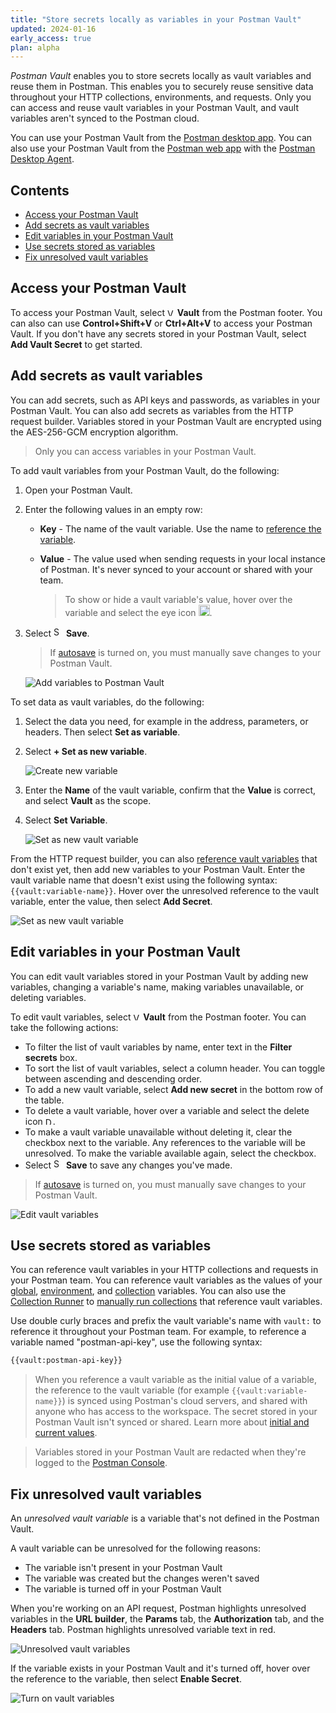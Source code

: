 ```yaml
---
title: "Store secrets locally as variables in your Postman Vault"
updated: 2024-01-16
early_access: true
plan: alpha
---
```


*Postman Vault* enables you to store secrets locally as vault variables and reuse them in Postman. This enables you to securely reuse sensitive data throughout your HTTP collections, environments, and requests. Only you can access and reuse vault variables in your Postman Vault, and vault variables aren't synced to the Postman cloud.

You can use your Postman Vault from the [Postman desktop app](/docs/getting-started/installation/installation-and-updates/). You can also use your Postman Vault from the [Postman web app](/docs/getting-started/installation/installation-and-updates/#use-the-postman-web-app) with the [Postman Desktop Agent](/docs/getting-started/basics/about-postman-agent/#the-postman-desktop-agent).

## Contents

* [Access your Postman Vault](#access-your-postman-vault)
* [Add secrets as vault variables](#add-secrets-as-vault-variables)
* [Edit variables in your Postman Vault](#edit-variables-in-your-postman-vault)
* [Use secrets stored as variables](#use-secrets-stored-as-variables)
* [Fix unresolved vault variables](#fix-unresolved-vault-variables)

## Access your Postman Vault

To access your Postman Vault, select <img alt="Vault icon" src="https://assets.postman.com/postman-docs/icons/icon-vault.jpg#icon" width="12px"> **Vault** from the Postman footer. You can also can use **Control+Shift+V** or **Ctrl+Alt+V** to access your Postman Vault. If you don't have any secrets stored in your Postman Vault, select **Add Vault Secret** to get started.

## Add secrets as vault variables

You can add secrets, such as API keys and passwords, as variables in your Postman Vault. You can also add secrets as variables from the HTTP request builder. Variables stored in your Postman Vault are encrypted using the AES-256-GCM encryption algorithm.

<!-- Vault variables are available at the *vault* variable scope. Learn more about [variable scopes](/docs/sending-requests/variables/#variable-scopes) in Postman. -->

> Only you can access variables in your Postman Vault.

To add vault variables from your Postman Vault, do the following:

1. Open your Postman Vault.
1. Enter the following values in an empty row:

    * **Key** - The name of the vault variable. Use the name to [reference the variable](#use-secrets-stored-as-variables).
    * **Value** - The value used when sending requests in your local instance of Postman. It's never synced to your account or shared with your team.

        > To show or hide a vault variable's value, hover over the variable and select the eye icon <img alt="Unmask variable icon" src="https://assets.postman.com/postman-docs/icon-eye-crossed-out.jpg#icon" width="18px">.

    <!-- * **Domains** - The comma-separated list of domains you can send requests to with the vault variable. If a domain isn't in this list, you can't send the vault variable in your requests. By default, you can include vault variables in requests to any domain. To add domains, select **All** then enter your domains. -->

1. Select <img alt="Save icon" src="https://assets.postman.com/postman-docs/icon-save.jpg#icon" width="16px"> **Save**.

    > If [autosave](/docs/getting-started/installation/settings/#application) is turned on, you must manually save changes to your Postman Vault.

    ![Add variables to Postman Vault](https://assets.postman.com/postman-docs/v10/add-postman-vault-variables-v10-22.jpg)

To set data as vault variables, do the following:

1. Select the data you need, for example in the address, parameters, or headers. Then select **Set as variable**.
1. Select **+ Set as new variable**.

    ![Create new variable](https://assets.postman.com/postman-docs/v10/set-data-as-new-vault-variable-v10-22.jpg)

1. Enter the **Name** of the vault variable, confirm that the **Value** is correct, and select **Vault** as the scope.
1. Select **Set Variable**.

    ![Set as new vault variable](https://assets.postman.com/postman-docs/v10/set-data-as-vault-variable-v10-22.jpg)

From the HTTP request builder, you can also [reference vault variables](#use-secrets-stored-as-variables) that don't exist yet, then add new variables to your Postman Vault. Enter the vault variable name that doesn't exist using the following syntax: `{{vault:variable-name}}`. Hover over the unresolved reference to the vault variable, enter the value, then select **Add Secret**.

![Set as new vault variable](https://assets.postman.com/postman-docs/v10/reference-and-create-new-vault-variable-v10-22.jpg)

## Edit variables in your Postman Vault

You can edit vault variables stored in your Postman Vault by adding new variables, changing a variable's name, making variables unavailable, or deleting variables.

To edit vault variables, select <img alt="Vault icon" src="https://assets.postman.com/postman-docs/icons/icon-vault.jpg#icon" width="12px"> **Vault** from the Postman footer. You can take the following actions:

* To filter the list of vault variables by name, enter text in the **Filter secrets** box.
* To sort the list of vault variables, select a column header. You can toggle between ascending and descending order.
* To add a new vault variable, select **Add new secret** in the bottom row of the table.
* To delete a vault variable, hover over a variable and select the delete icon <img alt="Delete link icon" src="https://assets.postman.com/postman-docs/icon-delete-v9.jpg#icon" width="12px" />.
* To make a vault variable unavailable without deleting it, clear the checkbox next to the variable. Any references to the variable will be unresolved. To make the variable available again, select the checkbox.
* Select <img alt="Save icon" src="https://assets.postman.com/postman-docs/icon-save.jpg#icon" width="16px"> **Save** to save any changes you've made.

> If [autosave](/docs/getting-started/installation/settings/#application) is turned on, you must manually save changes to your Postman Vault.

![Edit vault variables](https://assets.postman.com/postman-docs/v10/edit-postman-vault-variables-v10-22.jpg)

## Use secrets stored as variables

You can reference vault variables in your HTTP collections and requests in your Postman team. You can reference vault variables as the values of your [global](/docs/sending-requests/variables/#defining-global-variables), [environment](/docs/sending-requests/variables/#defining-environment-variables), and [collection](/docs/sending-requests/variables/#defining-collection-variables) variables. You can also use the [Collection Runner](/docs/collections/running-collections/intro-to-collection-runs/) to [manually run collections](/docs/collections/running-collections/intro-to-collection-runs/) that reference vault variables.

Use double curly braces and prefix the vault variable's name with `vault:` to reference it throughout your Postman team. For example, to reference a variable named "postman-api-key", use the following syntax:

```txt
{{vault:postman-api-key}}
```

<!-- ### Use vault variables in scripts

You can get the current value of a vault variable in your scripts using the following syntax:

```js
//access a vault variable in you Postman Vault
pm.variables.get("vault:variable-key");
``` -->

> When you reference a vault variable as the initial value of a variable, the reference to the vault variable (for example `{{vault:variable-name}}`) is synced using Postman's cloud servers, and shared with anyone who has access to the workspace. The secret stored in your Postman Vault isn't synced or shared. Learn more about [initial and current values](/docs/sending-requests/variables/#initial-and-current-values).

<!-- -->

> Variables stored in your Postman Vault are redacted when they're logged to the [Postman Console](/docs/sending-requests/troubleshooting-api-requests/).

## Fix unresolved vault variables

An *unresolved vault variable* is a variable that's not defined in the Postman Vault.

A vault variable can be unresolved for the following reasons:

* The variable isn't present in your Postman Vault
* The variable was created but the changes weren't saved
* The variable is turned off in your Postman Vault

When you're working on an API request, Postman highlights unresolved variables in the **URL builder**, the **Params** tab, the **Authorization** tab, and the **Headers** tab. Postman highlights unresolved variable text in red.

![Unresolved vault variables](https://assets.postman.com/postman-docs/v10/unresolved-postman-vault-variable-v10-22.jpg)

If the variable exists in your Postman Vault and it's turned off, hover over the reference to the variable, then select **Enable Secret**.

![Turn on vault variables](https://assets.postman.com/postman-docs/v10/turn-on-postman-vault-variable-v10-22.jpg)
